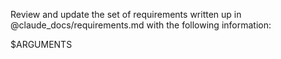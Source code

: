 Review and update the set of requirements written up in @claude_docs/requirements.md with the following information:

$ARGUMENTS
